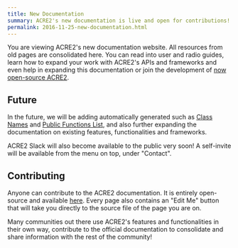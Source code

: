 ```yaml
---
title: New Documentation
summary: ACRE2's new documentation is live and open for contributions!
permalink: 2016-11-25-new-documentation.html
---
```


You are viewing ACRE2's new documentation website. All resources from old pages are consolidated here. You can read into user and radio guides, learn how to expand your work with ACRE2's APIs and frameworks and even help in expanding this documentation or join the development of [now open-source ACRE2](https://github.com/IDI-Systems/acre2).

## Future

In the future, we will be adding automatically generated such as [Class Names](/wiki/class-names) and [Public Functions List](/wiki/frameworks/functions-list), and also further expanding the documentation on existing features, functionalities and frameworks.

ACRE2 Slack will also become available to the public very soon! A self-invite will be available from the menu on top, under "Contact".

## Contributing

Anyone can contribute to the ACRE2 documentation. It is entirely open-source and available [here](https://github.com/IDI-Systems/acre2/blob/master/docs). Every page also contains an "Edit Me" button that will take you directly to the source file of the page you are on.

Many communities out there use ACRE2's features and functionalities in their own way, contribute to the official documentation to consolidate and share information with the rest of the community!
